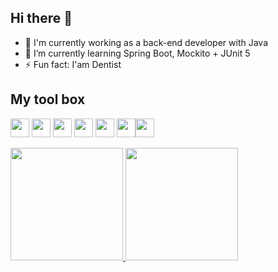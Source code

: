 ## Hi there 👋


- 🔭 I'm currently working as a back-end developer with Java
- 🌱 I’m currently learning Spring Boot, Mockito + JUnit 5
- ⚡ Fun fact: I'am Dentist

## My tool box
<img src="https://cdn.jsdelivr.net/gh/devicons/devicon@latest/icons/intellij/intellij-original.svg" width="30" height="30" /> <img 
src="https://cdn.jsdelivr.net/gh/devicons/devicon@latest/icons/java/java-original.svg" width="30" height="30" />  <img 
src="https://cdn.jsdelivr.net/gh/devicons/devicon@latest/icons/spring/spring-original.svg" width="30" height="30"/>  <img 
src="https://cdn.jsdelivr.net/gh/devicons/devicon@latest/icons/junit/junit-original.svg" width="30" height="30"/> <img 
src="https://cdn.jsdelivr.net/gh/devicons/devicon@latest/icons/mysql/mysql-original-wordmark.svg"  width="30" height="30" /> <img
src="https://cdn.jsdelivr.net/gh/devicons/devicon@latest/icons/postman/postman-original.svg" width="30" height="30" /><img 
src="https://cdn.jsdelivr.net/gh/devicons/devicon@latest/icons/git/git-original.svg" width="30" height="30"/>
          
<div>
<a href="https://github.com/gvcunhadev">
<img loading="lazy" height="180em" 
src="https://github-readme-stats.vercel.app/api/top-langs/?username=gvcunhadev&layout=compact&langs_count=7&theme=dracula"/>
<img loading="lazy" height="180em" 
src="https://github-readme-stats.vercel.app/api?username=gvcunhadev&show_icons=true&theme=dracula&include_all_commits=true&count_private=true"/>
</div>
